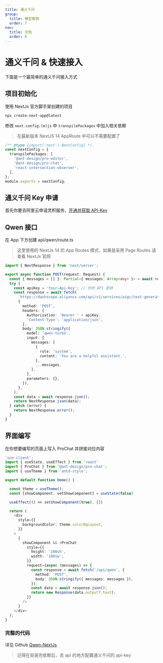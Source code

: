 ```yaml
---
title: 通义千问
group:
  title: 模型案例
  order: 7
nav:
  title: 文档
  order: 0
---
```


# 通义千问 & 快速接入

下面是一个最简单的通义千问接入方式

## 项目初始化

使用 NextJs 官方脚手架创建的项目

```bash
npx create-next-app@latest
```

修改 `next.config.(m)js` 中 `transpilePackages` 中加入相关依赖

> 在最新版本 NextJS 14 AppRoute 中可以不需要配置了

```ts
/** @type {import('next').NextConfig} */
const nextConfig = {
  transpilePackages: [
    '@ant-design/pro-editor',
    '@ant-design/pro-chat',
    'react-intersection-observer',
  ],
};
module.exports = nextConfig;
```

## 通义千问 Key 申请

首先你要去阿里云申请灵积服务，[开通并获取 API-Key](https://help.aliyun.com/zh/dashscope/developer-reference/activate-dashscope-and-create-an-api-key)

## Qwen 接口

在 App 下方创建 api/qwen/route.ts

> 这里使用的 NextJs 14 的 App Routes 模式，如果是采用 Page Routes 请查看 NextJs 官网

```ts
import { NextResponse } from 'next/server';

export async function POST(request: Request) {
  const { messages = [] }: Partial<{ messages: Array<any> }> = await request.json();
  try {
    const apiKey = 'Your—Api-Key'; // 你的 API 密钥
    const response = await fetch(
      'https://dashscope.aliyuncs.com/api/v1/services/aigc/text-generation/generation',
      {
        method: 'POST',
        headers: {
          Authorization: 'Bearer ' + apiKey,
          'Content-Type': 'application/json',
        },
        body: JSON.stringify({
          model: 'qwen-turbo',
          input: {
            messages: [
              {
                role: 'system',
                content: 'You are a helpful assistant.',
              },
              ...messages,
            ],
          },
          parameters: {},
        }),
      },
    );
    const data = await response.json();
    return NextResponse.json(data);
  } catch (error) {
    return NextResponse.error();
  }
}
```

## 界面编写

在你想要编写的页面上写入 ProChat 并拼接对应内容

```ts
'use client';
import { useState, useEffect } from 'react'
import { ProChat } from '@ant-design/pro-chat';
import { useTheme } from 'antd-style';

export default function Home() {

  const theme = useTheme();
  const [showComponent, setShowComponent] = useState(false)

  useEffect(() => setShowComponent(true), [])

  return (
    <div
      style={{
        backgroundColor: theme.colorBgLayout,
      }}
    >
      {
        showComponent && <ProChat
          style={{
            height: '100vh',
            width: '100vw',
          }}
          request={async (messages) => {
            const response = await fetch('/api/qwen', {
              method: 'POST',
              body: JSON.stringify({ messages: messages }),
            });
            const data = await response.json();
            return new Response(data.output?.text);
          }}
        />
      }
    </div>
  );
}

```

### 完整的代码

详见 Github [Qwen-NextJs](https://github.com/ant-design/pro-chat/tree/main/demos/qwen-nextjs)

> 记得在安装完依赖后，去 api 的地方配置通义千问的 api-key
